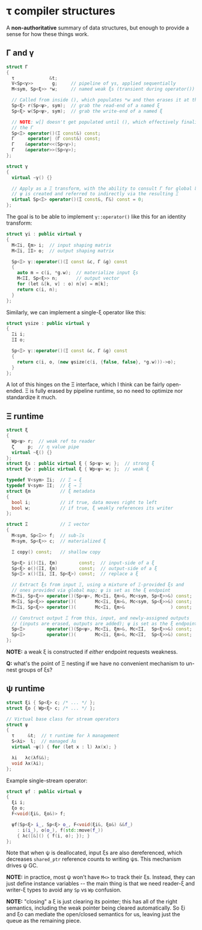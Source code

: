 # τ compiler structures
A **non-authoritative** summary of data structures, but enough to provide a sense for how these things work.


## Γ and γ
```cpp
struct Γ
{
  τ             &t;
  V<Sp<γ>>       g;     // pipeline of γs, applied sequentially
  M<sym, Sp<ξ>> *w;     // named weak ξs (transient during operator())

  // Called from inside (), which populates *w and then erases it at the end
  Sp<ξ> r(Sp<ψ>, sym);  // grab the read-end of a named ξ
  Sp<ξ> w(Sp<ψ>, sym);  // grab the write-end of a named ξ

  // NOTE: w[] doesn't get populated until (), which effectively finalizes
  // the Γ
  Sp<Ξ> operator()(Ξ const&) const;
  Γ     operator| (Γ const&) const;
  Γ    &operator<<(Sp<γ>);
  Γ    &operator>>(Sp<γ>);
};

struct γ
{
  virtual ~γ() {}

  // Apply as a Ξ transform, with the ability to consult Γ for global ξs
  // ψ is created and referred to indirectly via the resulting Ξ
  virtual Sp<Ξ> operator()(Ξ const&, Γ&) const = 0;
};
```

The goal is to be able to implement `γ::operator()` like this for an identity transform:

```cpp
struct γi : public virtual γ
{
  M<Ξi, ξm> i;  // input shaping matrix
  M<Ξi, ΞI> o;  // output shaping matrix

  Sp<Ξ> γ::operator()(Ξ const &c, Γ &g) const
  {
    auto m = c(i, *g.w);  // materialize input ξs
    M<ΞI, Sp<ξ>> n;       // output vector
    for (let &[k, v] : o) n[v] = m[k];
    return c(i, n);
  }
};
```

Similarly, we can implement a single-ξ operator like this:

```cpp
struct γsize : public virtual γ
{
  Ξi i;
  ΞI o;

  Sp<Ξ> γ::operator()(Ξ const &c, Γ &g) const
  {
    return c(i, o, (new ψsize(c(i, {false, false}, *g.w)))->o);
  }
};
```

A lot of this hinges on the Ξ interface, which I think can be fairly open-ended. Ξ is fully erased by pipeline runtime, so no need to optimize nor standardize it much.


## Ξ runtime
```cpp
struct ξ
{
  Wp<ψ> r;  // weak ref to reader
  ζ     p;  // η value pipe
  virtual ~ξ() {}
};
struct ξs : public virtual ξ { Sp<ψ> w; };  // strong ξ
struct ξw : public virtual ξ { Wp<ψ> w; };  // weak ξ

typedef V<sym> Ξi;  // Ξ → ξ
typedef V<sym> ΞI;  // ξ → Ξ
struct ξm           // ξ metadata
{
  bool i;           // if true, data moves right to left
  bool w;           // if true, ξ weakly references its writer
};

struct Ξ            // Ξ vector
{
  M<sym, Sp<Ξ>> f;  // sub-Ξs
  M<sym, Sp<ξ>> c;  // materialized ξ

  Ξ copy() const;   // shallow copy

  Sp<ξ> i()(Ξi, ξm)        const;  // input-side of a ξ
  Sp<ξ> o()(ΞI, ξm)        const;  // output-side of a ξ
  Sp<Ξ> x()(Ξi, ΞI, Sp<ξ>) const;  // replace a ξ

  // Extract ξs from input Ξ, using a mixture of Ξ-provided ξs and
  // ones provided via global map; ψ is set as the ξ endpoint
  M<Ξi, Sp<ξ>> operator()(Sp<ψ>, Mc<Ξi, ξm>&, Mc<sym, Sp<ξ>>&) const;
  M<Ξi, Sp<ξ>> operator()(       Mc<Ξi, ξm>&, Mc<sym, Sp<ξ>>&) const;
  M<Ξi, Sp<ξ>> operator()(       Mc<Ξi, ξm>&                 ) const;

  // Construct output Ξ from this, input, and newly-assigned outputs
  // (inputs are erased, outputs are added); ψ is set as the ξ endpoint
  Sp<Ξ>        operator()(Sp<ψ>, Mc<Ξi, ξm>&, Mc<ΞI,  Sp<ξ>>&) const;
  Sp<Ξ>        operator()(       Mc<Ξi, ξm>&, Mc<ΞI,  Sp<ξ>>&) const;
};
```

**NOTE:** a weak ξ is constructed if _either_ endpoint requests weakness.

**Q:** what's the point of Ξ nesting if we have no convenient mechanism to un-nest groups of ξs?


## ψ runtime
```cpp
struct ξi { Sp<ξ> c; /* ... */ };
struct ξo { Wp<ξ> c; /* ... */ };

// Virtual base class for stream operators
struct ψ
{
  τ     &t;  // τ runtime for λ management
  S<λi>  l;  // managed λs
  virtual ~ψ() { for (let x : l) λx(x); }

  λi   λc(λf&&);
  void λx(λi);
};
```

Example single-stream operator:

```cpp
struct ψf : public virtual ψ
{
  ξi i;
  ξo o;
  F<void(ξi&, ξo&)> f;

  ψf(Sp<ξ> i_, Sp<ξ> o_, F<void(ξi&, ξo&) &&f_)
    : i(i_), o(o_), f(std::move(f_))
    { λc([&]() { f(i, o); }); }
};
```

Note that when ψ is deallocated, input ξs are also dereferenced, which decreases `shared_ptr` reference counts to writing ψs. This mechanism drives ψ GC.

**NOTE:** in practice, most ψ won't have `M<>` to track their ξs. Instead, they can just define instance variables -- the main thing is that we need reader-ξ and writer-ξ types to avoid any `Sp` vs `Wp` confusion.

**NOTE:** "closing" a ξ is just clearing its pointer; this has all of the right semantics, including the weak pointer being cleared automatically. So ξi and ξo can mediate the open/closed semantics for us, leaving just the queue as the remaining piece.
